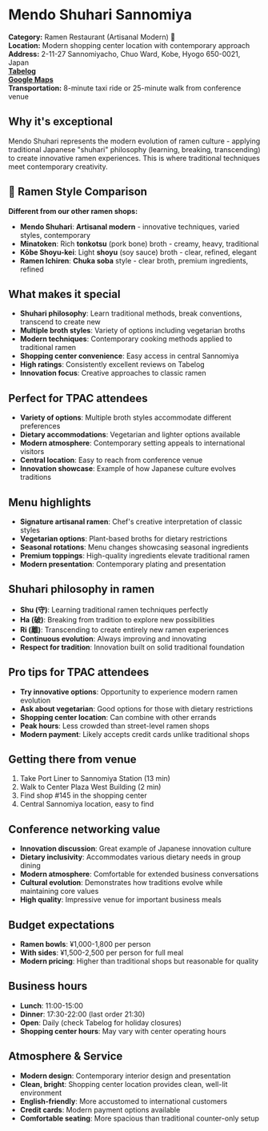 # Mendo Shuhari Sannomiya

**Category:** Ramen Restaurant (Artisanal Modern) 🍜  
**Location:** Modern shopping center location with contemporary approach  
**Address:** 2-11-27 Sannomiyacho, Chuo Ward, Kobe, Hyogo 650-0021, Japan  
**[Tabelog](https://tabelog.com/hyogo/A2801/A280101/28065286/)**  
**[Google Maps](https://maps.app.goo.gl/PvHMeP3XJnQ3VdJN9)**  
**Transportation:** 8-minute taxi ride or 25-minute walk from conference venue  

## Why it's exceptional

Mendo Shuhari represents the modern evolution of ramen culture - applying traditional Japanese "shuhari" philosophy (learning, breaking, transcending) to create innovative ramen experiences. This is where traditional techniques meet contemporary creativity.

## **🥢 Ramen Style Comparison**
**Different from our other ramen shops:**
- **Mendo Shuhari**: **Artisanal modern** - innovative techniques, varied styles, contemporary  
- **Minatoken**: Rich **tonkotsu** (pork bone) broth - creamy, heavy, traditional  
- **Kōbe Shoyu-kei**: Light **shoyu** (soy sauce) broth - clear, refined, elegant  
- **Ramen Ichiren**: **Chuka soba** style - clear broth, premium ingredients, refined  

## What makes it special

- **Shuhari philosophy**: Learn traditional methods, break conventions, transcend to create new
- **Multiple broth styles**: Variety of options including vegetarian broths
- **Modern techniques**: Contemporary cooking methods applied to traditional ramen
- **Shopping center convenience**: Easy access in central Sannomiya
- **High ratings**: Consistently excellent reviews on Tabelog
- **Innovation focus**: Creative approaches to classic ramen

## Perfect for TPAC attendees

- **Variety of options**: Multiple broth styles accommodate different preferences
- **Dietary accommodations**: Vegetarian and lighter options available
- **Modern atmosphere**: Contemporary setting appeals to international visitors
- **Central location**: Easy to reach from conference venue
- **Innovation showcase**: Example of how Japanese culture evolves traditions

## Menu highlights

- **Signature artisanal ramen**: Chef's creative interpretation of classic styles
- **Vegetarian options**: Plant-based broths for dietary restrictions
- **Seasonal rotations**: Menu changes showcasing seasonal ingredients
- **Premium toppings**: High-quality ingredients elevate traditional ramen
- **Modern presentation**: Contemporary plating and presentation

## Shuhari philosophy in ramen

- **Shu (守)**: Learning traditional ramen techniques perfectly
- **Ha (破)**: Breaking from tradition to explore new possibilities  
- **Ri (離)**: Transcending to create entirely new ramen experiences
- **Continuous evolution**: Always improving and innovating
- **Respect for tradition**: Innovation built on solid traditional foundation

## Pro tips for TPAC attendees

- **Try innovative options**: Opportunity to experience modern ramen evolution
- **Ask about vegetarian**: Good options for those with dietary restrictions
- **Shopping center location**: Can combine with other errands
- **Peak hours**: Less crowded than street-level ramen shops
- **Modern payment**: Likely accepts credit cards unlike traditional shops

## Getting there from venue

1. Take Port Liner to Sannomiya Station (13 min)
2. Walk to Center Plaza West Building (2 min)
3. Find shop #145 in the shopping center
4. Central Sannomiya location, easy to find

## Conference networking value

- **Innovation discussion**: Great example of Japanese innovation culture
- **Dietary inclusivity**: Accommodates various dietary needs in group dining
- **Modern atmosphere**: Comfortable for extended business conversations
- **Cultural evolution**: Demonstrates how traditions evolve while maintaining core values
- **High quality**: Impressive venue for important business meals

## Budget expectations

- **Ramen bowls**: ¥1,000-1,800 per person
- **With sides**: ¥1,500-2,500 per person for full meal
- **Modern pricing**: Higher than traditional shops but reasonable for quality

## Business hours

- **Lunch**: 11:00-15:00
- **Dinner**: 17:30-22:00 (last order 21:30)
- **Open**: Daily (check Tabelog for holiday closures)
- **Shopping center hours**: May vary with center operating hours

## Atmosphere & Service

- **Modern design**: Contemporary interior design and presentation
- **Clean, bright**: Shopping center location provides clean, well-lit environment
- **English-friendly**: More accustomed to international customers
- **Credit cards**: Modern payment options available
- **Comfortable seating**: More spacious than traditional counter-only setup